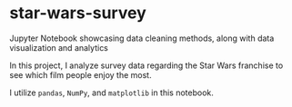 # star-wars-survey
Jupyter Notebook showcasing data cleaning methods, along with data visualization and analytics

In this project, I analyze survey data regarding the Star Wars franchise to see which film people enjoy the most. 

I utilize `pandas`, `NumPy`, and `matplotlib` in this notebook.
